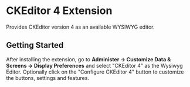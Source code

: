 # CKEditor 4 Extension

Provides CKEditor version 4 as an available WYSIWYG editor.

## Getting Started

After installing the extension, go to **Administer -> Customize Data & Screens -> Display Preferences** and select "CKEditor 4" as the Wysiwyg Editor.
Optionally click on the "Configure CKEditor 4" button to customize the buttons, settings and features.

